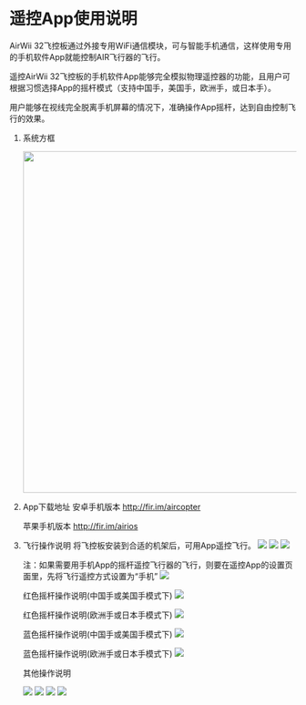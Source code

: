 # 遥控App使用说明

AirWii 32飞控板通过外接专用WiFi通信模块，可与智能手机通信，这样使用专用的手机软件App就能控制AIR飞行器的飞行。

遥控AirWii 32飞控板的手机软件App能够完全模拟物理遥控器的功能，且用户可根据习惯选择App的摇杆模式（支持中国手，美国手，欧洲手，或日本手）。

用户能够在视线完全脱离手机屏幕的情况下，准确操作App摇杆，达到自由控制飞行的效果。


1. 系统方框
   
    <img src="~@zh_assets/airwii_copter/airwii_copter_02.jpg" style="width:600px">

2. App下载地址 
   安卓手机版本
   http://fir.im/aircopter
   
   苹果手机版本
   http://fir.im/airios


3. 飞行操作说明 
   将飞控板安装到合适的机架后，可用App遥控飞行。
   <img src="~@zh_assets/airwii32_flight_controller/app01.jpg" />
   <img src="~@zh_assets/airwii32_flight_controller/app02.jpg" />
   <img src="~@zh_assets/airwii32_flight_controller/app03.jpg" />
   
   注：如果需要用手机App的摇杆遥控飞行器的飞行，则要在遥控App的设置页面里，先将飞行遥控方式设置为“手机”
   <img src="~@zh_assets/airwii32_flight_controller/app04.jpg" />
   
   红色摇杆操作说明(中国手或美国手模式下)
   <img src="~@zh_assets/airwii32_flight_controller/app05.jpg" />
   
   红色摇杆操作说明(欧洲手或日本手模式下)
   <img src="~@zh_assets/airwii32_flight_controller/app06.jpg" />

   蓝色摇杆操作说明(中国手或美国手模式下)
   <img src="~@zh_assets/airwii32_flight_controller/app07.jpg" />
   
   蓝色摇杆操作说明(欧洲手或日本手模式下)
   <img src="~@zh_assets/airwii32_flight_controller/app08.jpg" />
   
   其他操作说明
   
   <img src="~@zh_assets/airwii32_flight_controller/app09.jpg" />
   <img src="~@zh_assets/airwii32_flight_controller/app10.jpg" />
   <img src="~@zh_assets/airwii32_flight_controller/app11.jpg" />
   <img src="~@zh_assets/airwii32_flight_controller/app12.jpg" />


					













